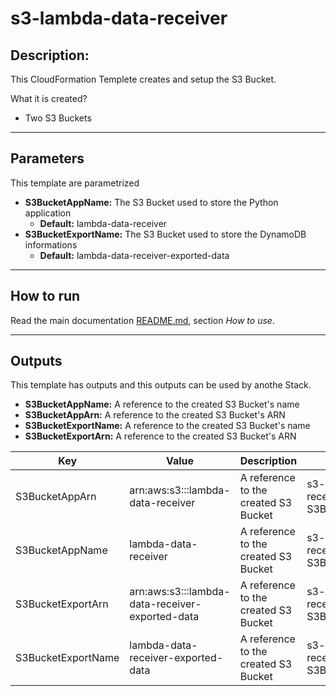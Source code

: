 # s3-lambda-data-receiver

## Description:

This CloudFormation Templete creates and setup the S3 Bucket. 

What it is created?

- Two S3 Buckets

---
## Parameters

This template are parametrized

- **S3BucketAppName:** The S3 Bucket used to store the Python application
    - **Default:** lambda-data-receiver
- **S3BucketExportName:** The S3 Bucket used to store the DynamoDB informations
    - **Default:** lambda-data-receiver-exported-data
---

## How to run
Read the main documentation [README.md](../README.md), section *How to use*.

---

## Outputs

This template has outputs and this outputs can be used by anothe Stack.
- **S3BucketAppName:** A reference to the created S3 Bucket's name
- **S3BucketAppArn:** A reference to the created S3 Bucket's ARN
- **S3BucketExportName:** A reference to the created S3 Bucket's name
- **S3BucketExportArn:** A reference to the created S3 Bucket's ARN

| Key                | Value                                           | Description                          | Export name                                |
|--------------------|-------------------------------------------------|--------------------------------------|--------------------------------------------|
| S3BucketAppArn     | arn:aws:s3:::lambda-data-receiver               | A reference to the created S3 Bucket | s3-lambda-data-receiver-S3BucketAppArn     |
| S3BucketAppName    | lambda-data-receiver                            | A reference to the created S3 Bucket | s3-lambda-data-receiver-S3BucketAppName    |
| S3BucketExportArn  | arn:aws:s3:::lambda-data-receiver-exported-data | A reference to the created S3 Bucket | s3-lambda-data-receiver-S3BucketExportArn  |
| S3BucketExportName | lambda-data-receiver-exported-data              | A reference to the created S3 Bucket | s3-lambda-data-receiver-S3BucketExportName |
